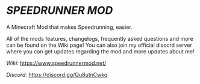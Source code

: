 # _SPEEDRUNNER MOD_
A Minecraft Mod that makes Speedrunning, easier.

All of the mods features, changelogs, frequently asked questions and more can be found on the Wiki page! You can also join my official disocrd server where you can get updates regarding the mod and more updates about me!

_*Wiki:*_ https://www.speedrunnermod.net/

_*Discord:*_ https://discord.gg/Qu8utnCwkq
